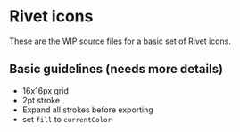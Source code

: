 # Rivet icons

These are the WIP source files for a basic set of Rivet icons.

## Basic guidelines (needs more details)

- 16x16px grid
- 2pt stroke
- Expand all strokes before exporting
- set `fill` to `currentColor`